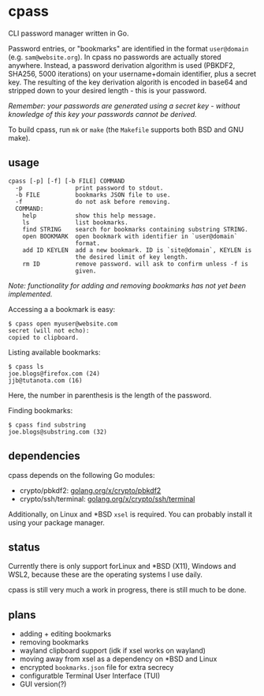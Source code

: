 # cpass

CLI password manager written in Go.

Password entries, or "bookmarks" are identified in the format `user@domain` (e.g. `sam@website.org`). In cpass no passwords are actually stored anywhere. Instead, a password derivation algorithm is used (PBKDF2, SHA256, 5000 iterations) on your username+domain identifier, plus a secret key. The resulting of the key derivation algorith is encoded in base64 and stripped down to your desired length - this is your password.

*Remember: your passwords are generated using a secret key - without knowledge of this key your passwords cannot be derived.*

To build cpass, run `mk` or `make` (the `Makefile` supports both BSD and GNU make).

## usage

```console
cpass [-p] [-f] [-b FILE] COMMAND
  -p               print password to stdout.
  -b FILE          bookmarks JSON file to use.
  -f               do not ask before removing.
  COMMAND:
    help           show this help message.
    ls             list bookmarks.
    find STRING    search for bookmarks containing substring STRING.
    open BOOKMARK  open bookmark with identifier in `user@domain`
                   format.
    add ID KEYLEN  add a new bookmark. ID is `site@domain`, KEYLEN is
                   the desired limit of key length.
    rm ID          remove password. will ask to confirm unless -f is
                   given.
```

*Note: functionality for adding and removing bookmarks has not yet been implemented.*

Accessing a a bookmark is easy:

```console
$ cpass open myuser@website.com
secret (will not echo):
copied to clipboard.
```

Listing available bookmarks:

```console
$ cpass ls
joe.blogs@firefox.com (24)
jjb@tutanota.com (16)
```

Here, the number in parenthesis is the length of the password.

Finding bookmarks:

```console
$ cpass find substring
joe.blogs@substring.com (32)
```

## dependencies
cpass depends on the following Go modules:

* crypto/pbkdf2: [golang.org/x/crypto/pbkdf2](https://godoc.org/golang.org/x/crypto/pbkdf2)  
* crypto/ssh/terminal: [golang.org/x/crypto/ssh/terminal](https://godoc.org/golang.org/x/crypto/ssh/terminal)  

Additionally, on Linux and \*BSD `xsel` is required. You can probably install it using your package manager. 

## status

Currently there is only support forLinux and *BSD (X11), Windows and WSL2, because these are the operating systems I use daily.

cpass is still very much a work in progress, there is still much to be done.

## plans

* adding + editing bookmarks  
* removing bookmarks  
* wayland clipboard support (idk if xsel works on wayland)  
* moving away from xsel as a dependency on \*BSD and Linux  
* encrypted `bookmarks.json` file for extra secrecy  
* configuratble Terminal User Interface (TUI)  
* GUI version(?)  
